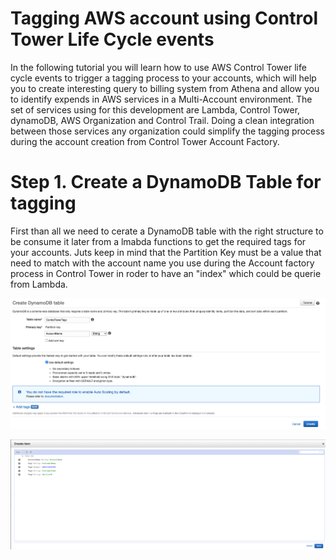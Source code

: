 # Tagging AWS account using Control Tower Life Cycle events

In the following tutorial you will learn how to use AWS Control Tower life cycle events to trigger a tagging process to your accounts, which will help you to create interesting query to billing system from Athena and allow you to identify expends in AWS services in a Multi-Account environment. The set of services using for this development are Lambda, Control Tower, dynamoDB, AWS Organization and Control Trail. Doing a clean integration between those services any organization could simplify the tagging process during the account creation from Control Tower Account Factory.

# Step 1. Create a DynamoDB Table for tagging

First than all we need to cerate a DynamoDB table with the right structure to be consume it later from a lmabda functions to get the required tags for your accounts. Juts keep in mind that the Partition Key must be a value that need to match with the account name you use during the Account factory process in Control Tower in roder to have an "index"  which could be querie from Lambda. 

![DynamoDB1](https://github.com/leosolano/ControlTowerTagging/blob/main/images/CreateTable.png)

![DynamoDB2](https://github.com/leosolano/ControlTowerTagging/blob/main/images/CreateItem.png)


